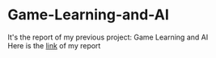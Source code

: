 # Game-Learning-and-AI
It's the report of my previous project: Game Learning and AI</br>Here is the [link](https://drive.google.com/open?id=0ByXjqQlb4LXDS3JJTTR1RmY2Y28) of my report
